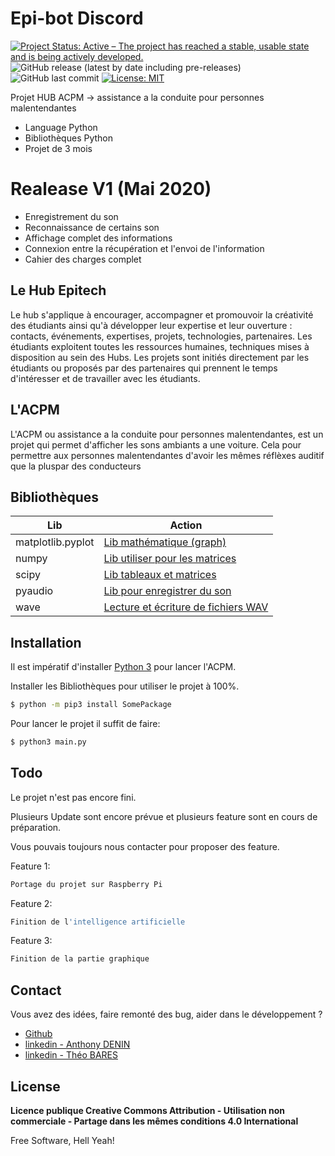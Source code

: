 # Epi-bot Discord

[![Project Status: Active – The project has reached a stable, usable state and is being actively developed.](https://www.repostatus.org/badges/latest/active.svg)](https://www.repostatus.org/#active)  ![GitHub release (latest by date including pre-releases)](https://img.shields.io/github/v/release/MrBartou/Epibot-discord?include_prereleases) ![GitHub last commit](https://img.shields.io/github/last-commit/MrBartou/EpiBot-discord) [![License: MIT](https://img.shields.io/badge/License-MIT-yellow.svg)](https://opensource.org/licenses/MIT)


Projet HUB ACPM -> assistance a la conduite pour personnes malentendantes

  - Language Python
  - Bibliothèques Python
  - Projet de 3 mois

# Realease V1 (Mai 2020)

  - Enregistrement du son
  - Reconnaissance de certains son
  - Affichage complet des informations
  - Connexion entre la récupération et l'envoi de l'information
  - Cahier des charges complet

## Le Hub Epitech

Le hub s'applique à encourager, accompagner et promouvoir la créativité des étudiants ainsi qu'à développer leur expertise et leur ouverture : contacts, événements, expertises, projets, technologies, partenaires.
Les étudiants exploitent toutes les ressources humaines, techniques mises à disposition au sein des Hubs. 
Les projets sont initiés directement par les étudiants ou proposés par des partenaires qui prennent le temps d'intéresser et de travailler avec les étudiants.


## L'ACPM

L'ACPM ou assistance a la conduite pour personnes malentendantes, est un projet qui permet d'afficher les sons ambiants a une voiture. Cela pour permettre aux personnes malentendantes d'avoir les mêmes réflèxes auditif que la pluspar des conducteurs

## Bibliothèques 

| Lib | Action |
| ------ | ------ |
| matplotlib.pyplot | [Lib mathématique (graph)]() |
| numpy | [Lib utiliser pour les matrices ]() |
| scipy | [Lib tableaux et matrices]() |
| pyaudio | [Lib pour enregistrer du son]() |
| wave | [Lecture et écriture de fichiers WAV]() |

## Installation

Il est impératif d'installer [Python 3](https://www.python.org) pour lancer l'ACPM.

Installer les Bibliothèques pour utiliser le projet à 100%.

```sh
$ python -m pip3 install SomePackage
```

Pour lancer le projet il suffit de faire:

```sh
$ python3 main.py
```

## Todo

Le projet n'est pas encore fini.

Plusieurs Update sont encore prévue et plusieurs feature sont en cours de préparation.

Vous pouvais toujours nous contacter pour proposer des feature.

Feature 1:
```sh
Portage du projet sur Raspberry Pi
```

Feature 2:
```sh
Finition de l'intelligence artificielle
```

Feature 3:
```sh
Finition de la partie graphique
```

## Contact

Vous avez des idées, faire remonté des bug, aider dans le développement ?

- [Github](https://github.com/MrBartou/)
- [linkedin - Anthony DENIN](https://www.linkedin.com/in/anthony-denin/)
- [linkedin - Théo BARES](https://www.linkedin.com/in/théo-bares-6507a9197/)

License
----

**Licence publique Creative Commons Attribution - Utilisation non commerciale - Partage dans les mêmes conditions 4.0 International**


Free Software, Hell Yeah!
